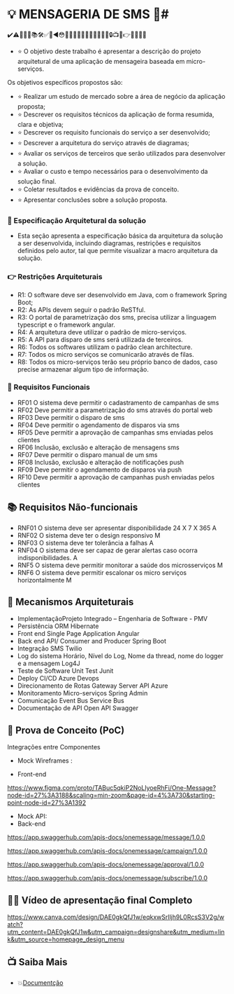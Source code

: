 # 💡 MENSAGERIA DE SMS 🚀#

✔️⚠️🍎🤖🧐📚🛠✅🛑◀️😳👶🏻🎨🤔📜🔢🧶🥳🥰🧠🚫🔒📺📄👉👩‍💻🐛💯

* ⭐️ O objetivo deste trabalho é apresentar a descrição do projeto arquitetural de
uma aplicação de mensageira baseada em micro-serviços.

Os objetivos específicos propostos são:
* ⭐️ Realizar um estudo de mercado sobre a área de negócio da aplicação
proposta;
* ⭐️ Descrever os requisitos técnicos da aplicação de forma resumida, clara e
objetiva;
* ⭐️ Descrever os requisito funcionais do serviço a ser desenvolvido;
* ⭐️ Descrever a arquitetura do serviço através de diagramas;
* ⭐️ Avaliar os serviços de terceiros que serão utilizados para desenvolver a
solução.
* ⭐️ Avaliar o custo e tempo necessários para o desenvolvimento da solução
final.
* ⭐️ Coletar resultados e evidências da prova de conceito.
* ⭐️ Apresentar conclusões sobre a solução proposta.

### 🤖 Especificação Arquitetural da solução ###
* Esta seção apresenta a especificação básica da arquitetura da solução a ser
desenvolvida, incluindo diagramas, restrições e requisitos definidos pelo autor, tal que
permite visualizar a macro arquitetura da solução.

### 👉 Restrições Arquiteturais ###

* R1: O software deve ser desenvolvido em Java, com o framework Spring Boot;
* R2: As APIs devem seguir o padrão ReSTful.
* R3: O portal de parametrização dos sms, precisa utilizar a linguagem typescript e o
framework angular.
* R4: A arquitetura deve utilizar o padrão de micro-serviços.
* R5: A API para disparo de sms será utilizada de terceiros.
* R6: Todos os softwares utilizam o padrão clean architecture.
* R7: Todos os micro serviços se comunicarão através de filas.
* R8: Todos os micro-serviços terão seu próprio banco de dados, caso precise
armazenar algum tipo de informação.

### 🧐 Requisitos Funcionais ###

* RF01 O sistema deve permitir o cadastramento de campanhas de sms 
* RF02 Deve permitir a parametrização do sms através do portal web 
* RF03 Deve permitir o disparo de sms
* RF04 Deve permitir o agendamento de disparos via sms 
* RF05 Deve permitir a aprovação de campanhas sms enviadas pelos clientes
* RF06 Inclusão, exclusão e alteração de mensagens sms
* RF07 Deve permitir o disparo manual de um sms 
* RF08 Inclusão, exclusão e alteração de notificações push 
* RF09 Deve permitir o agendamento de disparos via push 
* RF10 Deve permitir a aprovação de campanhas push enviadas pelos clientes

## 📚 Requisitos Não-funcionais ##

* RNF01 O sistema deve ser apresentar disponibilidade 24 X 7 X 365 A
* RNF02 O sistema deve ter o design responsivo M
* RNF03 O sistema deve ter tolerância a falhas A
* RNF04 O sistema deve ser capaz de gerar alertas caso ocorra indisponibilidades. A
* RNF5 O sistema deve permitir monitorar a saúde dos microsserviços M
* RNF6 O sistema deve permitir escalonar os micro serviços horizontalmente M

## 🥰 Mecanismos Arquiteturais ##

* ImplementaçãoProjeto Integrado – Engenharia de Software - PMV
* Persistência ORM Hibernate
* Front end Single Page Application Angular
* Back end API/ Consumer and Producer Spring Boot
* Integração SMS Twilio
* Log do sistema Horário, Nível do Log, Nome da thread, nome do logger e a mensagem Log4J
* Teste de Software Unit Test Junit
* Deploy CI/CD Azure Devops
* Direcionamento de Rotas Gateway Server API Azure
* Monitoramento Micro-serviços Spring Admin
* Comunicação Event Bus Service Bus
* Documentação de API Open API Swagger

## 📜 Prova de Conceito (PoC) ##

Integrações entre Componentes

* Mock Wireframes :

* Front-end

https://www.figma.com/proto/TABuc5qkiP2NoLlyoeRhFi/One-Message?node-id=27%3A3188&scaling=min-zoom&page-id=4%3A730&starting-point-node-id=27%3A1392

* Mock API:
* Back-end

https://app.swaggerhub.com/apis-docs/onemessage/message/1.0.0

https://app.swaggerhub.com/apis-docs/onemessage/campaign/1.0.0

https://app.swaggerhub.com/apis-docs/onemessage/approval/1.0.0

https://app.swaggerhub.com/apis-docs/onemessage/subscribe/1.0.0

## 🔢🧶 Vídeo de apresentação final Completo ##

https://www.canva.com/design/DAE0gkQfJ1w/eqkxwSrlljh9L0RcsS3V2g/watch?utm_content=DAE0gkQfJ1w&utm_campaign=designshare&utm_medium=link&utm_source=homepage_design_menu



## 📺 Saiba Mais ##

* 💥[Documentção](https://docs.google.com/document/d/1ulTZisPwW6xXVLBVsH3wfujLCOtNbV4T/edit?usp=sharing&ouid=102321577832590230807&rtpof=true&sd=true)
